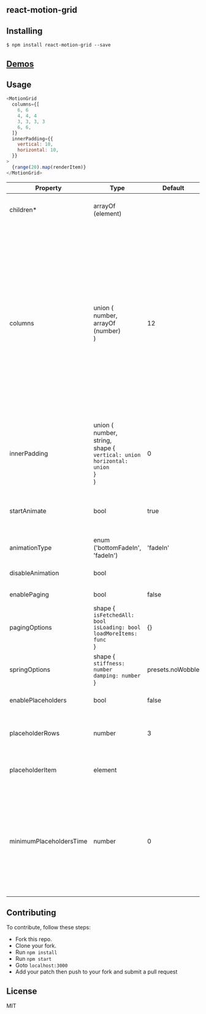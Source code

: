 react-motion-grid
---------------

Installing
------------
```
$ npm install react-motion-grid --save
```

[Demos](http://bitriddler.com/playground/motion-grid)
--------------

Usage
------------
```javascript
<MotionGrid
  columns={[
    6, 6
    4, 4, 4
    3, 3, 3, 3
    6, 6,
  ]}
  innerPadding={{
    vertical: 10,
    horizontal: 10,
  }}
>
  {range(20).map(renderItem)}
</MotionGrid>
```

| Property | Type | Default | Description |
| --- | --- | --- | --- |
| children* | arrayOf (element) |  | Array of react elements you want to render in a grid. |
| columns | union (<br />number,<br />arrayOf (number)<br />) | 12 | This controls number of columns to render for each row.<br />This **MUST** be between 1 and 12<br />e.g. `12 / 3` -> This will render 3 columns in each row.<br />e.g. `[ 6, 6, 4, 4, 4 ]` -> This will render 5 items in two rows, first <br />row will render two items (6, 6), second row will render three items<br />(4, 4, 4). |
| innerPadding | union (<br />number,<br />string,<br />shape {<br />`vertical: union`<br />`horizontal: union`<br />}<br />) | 0 | Inner paddings between items. You can have different vertical and horizontal<br />paddings. |
| startAnimate | bool | true | If you want to control when the animation should start then set this to<br />false. |
| animationType | enum ('bottomFadeIn', 'fadeIn') | 'fadeIn' | Animation type to use. |
| disableAnimation | bool |  | This will disable the animation. |
| enablePaging | bool | false | Enable paging feature. |
| pagingOptions | shape {<br />`isFetchedAll: bool`<br />`isLoading: bool`<br />`loadMoreItems: func`<br />} | {} | This is only considered when enablePaging is true. |
| springOptions | shape {<br />`stiffness: number`<br />`damping: number`<br />} | presets.noWobble | React motion configurations.<br />[More about this here](https://github.com/chenglou/react-motion#--spring-val-number-config-springhelperconfig--opaqueconfig) |
| enablePlaceholders | bool | false | Whether or not to enable placeholders. |
| placeholderRows | number | 3 | Number of placeholder rows to show before data is loaded |
| placeholderItem | element |  | React element to render for the placeholder |
| minimumPlaceholdersTime | number | 0 | Minimum millis to wait before hiding placeholder even if the data was loaded.<br />This is used to pervent flickers when the data is loaded in a very short time |

Contributing
--------------
To contribute, follow these steps:
- Fork this repo.
- Clone your fork.
- Run `npm install`
- Run `npm start`
- Goto `localhost:3000`
- Add your patch then push to your fork and submit a pull request

License
---------
MIT
